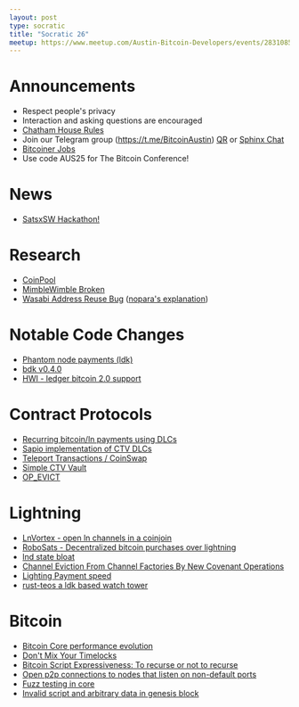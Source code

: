 ```yaml
---
layout: post
type: socratic
title: "Socratic 26"
meetup: https://www.meetup.com/Austin-Bitcoin-Developers/events/283108532/
---
```


# Announcements

- Respect people's privacy
- Interaction and asking questions are encouraged
- [Chatham House Rules](https://www.chathamhouse.org/about-us/chatham-house-rule)
- Join our Telegram group (https://t.me/BitcoinAustin) [QR](../assets/imgs/telegram-group.svg) or [Sphinx Chat](https://tribes.sphinx.chat/t/austintexasbitcoiners)
- [Bitcoiner Jobs](https://bitcoinerjobs.co/)
- Use code AUS25 for The Bitcoin Conference!

# News

- [SatsxSW Hackathon!](https://www.thrillerbitcoin.com/satsx-hackathon-by-pleb-lab-day-2/)

# Research

- [CoinPool](https://lists.linuxfoundation.org/pipermail/bitcoin-dev/2022-February/019968.html?s=09)
- [MimbleWimble Broken](https://arxiv.org/abs/2112.13009)
- [Wasabi Address Reuse Bug](https://twitter.com/benthecarman/status/1497270907290763270) ([nopara's explanation](https://www.reddit.com/r/CryptoCurrency/comments/syw2bs/wasabi_wallets_coinjoin_feature_has_been_cracked/hyhts39/))

# Notable Code Changes
- [Phantom node payments (ldk)](https://github.com/lightningdevkit/rust-lightning/pull/1199)
- [bdk v0.4.0](https://github.com/bitcoindevkit/bdk-cli/releases/tag/v0.4.0)
- [HWI - ledger bitcoin 2.0 support](https://github.com/bitcoin-core/HWI/pull/550)

# Contract Protocols
- [Recurring bitcoin/ln payments using DLCs](https://lists.linuxfoundation.org/pipermail/bitcoin-dev/2022-March/020035.html)
- [Sapio implementation of CTV DLCs](https://gist.github.com/JeremyRubin/bcaf58e50e870a55c6e27be0d3b94af0)
- [Teleport Transactions / CoinSwap](https://github.com/bitcoin-teleport/teleport-transactions/)
- [Simple CTV Vault](https://github.com/jamesob/simple-ctv-vault)
- [OP_EVICT](https://lists.linuxfoundation.org/pipermail/bitcoin-dev/2022-February/019926.html)

# Lightning
- [LnVortex - open ln channels in a coinjoin](https://github.com/benthecarman/ln-vortex)
- [RoboSats - Decentralized bitcoin purchases over lightning](https://github.com/Reckless-Satoshi/robosats)  
- [lnd state bloat](https://mobile.twitter.com/roasbeef/status/1498065396993200130)
- [Channel Eviction From Channel Factories By New Covenant Operations](https://lists.linuxfoundation.org/pipermail/lightning-dev/2022-February/003479.html)
- [Lighting Payment speed](https://blog.lnrouter.app/lightning-payment-speed-2022)
- [rust-teos a ldk based watch tower](https://twitter.com/sr_gi/status/1502327696134713348?s=20&t=Cuyj6m9_0-bqYY6MarEo3A)

# Bitcoin
- [Bitcoin Core performance evolution](https://blog.lopp.net/bitcoin-core-performance-evolution/)
- [Don't Mix Your Timelocks](https://medium.com/blockstream/dont-mix-your-timelocks-d9939b665094)
- [Bitcoin Script Expressiveness: To recurse or not to recurse](https://bitcoinops.org/en/newsletters/2022/03/09/)
- [Open p2p connections to nodes that listen on non-default ports](https://bitcoincore.reviews/23542)
- [Fuzz testing in core](https://twitter.com/MarcoFalke/status/1497215035617202176)
- [Invalid script and arbitrary data in genesis block](https://bitcoin.stackexchange.com/questions/112439/how-can-the-genesis-block-contain-arbitrary-data-on-it-if-the-script-is-invalid)
